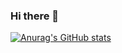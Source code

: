 ### Hi there 👋

<!--
**JackWangCUMT/JackWangCUMT** is a ✨ _special_ ✨ repository because its `README.md` (this file) appears on your GitHub profile.

Here are some ideas to get you started:

- 🔭 I’m currently working on ...
- 🌱 I’m currently learning ...
- 👯 I’m looking to collaborate on ...
- 🤔 I’m looking for help with ...
- 💬 Ask me about ...
- 📫 How to reach me: ...
- 😄 Pronouns: ...
- ⚡ Fun fact: ...



[![Anurag's GitHub stats](https://github-readme-stats.vercel.app/api?username=JackWangCUMT&show_icons=true&theme=radical)](https://github.com/anuraghazra/github-readme-stats)
-->

[![Anurag's GitHub stats](https://github-readme-stats.vercel.app/api?username=JackWangCUMT&show_icons=true)](https://github.com/anuraghazra/github-readme-stats)
